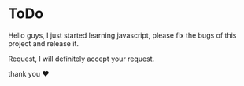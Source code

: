 # ToDo
Hello guys, I just started learning javascript, please fix the bugs of this project and release it.

Request, I will definitely accept your request.

thank you ❤️
